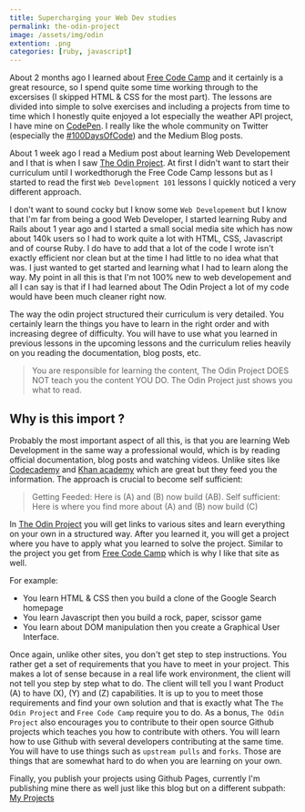 ```yaml
---
title: Supercharging your Web Dev studies
permalink: the-odin-project
image: /assets/img/odin
extention: .png
categories: [ruby, javascript]
---
```


About 2 months ago I learned about [Free Code Camp](https://www.freecodecamp.org)
and it certainly is a great resource, so  I spend quite some time working through
to the excersises (I skipped HTML & CSS for the most part). The lessons are
divided into simple to solve exercises and including a projects from time to
time which I honestly quite enjoyed a lot especially the weather API project, I
have mine on [CodePen](https://codepen.io/mr-moon/full/baBjqr/). I really like
the whole community on Twitter (especially the
[#100DaysOfCode](https://twitter.com/hashtag/100DaysOfCode?src=hash)) and the
Medium Blog posts.

About 1 week ago I read a Medium post about learning Web Developement and
I that is when I saw [The Odin Project](https://www.theodinproject.com/). At
first I didn't want to start their curriculum until I workedthorugh the Free
Code Camp lessons but as I started to read the first `Web Development 101`
lessons I quickly noticed a very different approach.

I don't want to sound cocky but I know some `Web Developement` but I know that
I'm far from being a good Web Developer, I started learning Ruby and Rails about
1 year ago and I started a small social media site which has now about 140k users
so I had to work quite a lot with HTML, CSS, Javascript and of course Ruby. I do
have to add that a lot of the code I wrote isn't exactly efficient nor clean but
at the time I had little to no idea what that was. I just wanted to get started
and learning what I had to learn along the way.  My point in all this is that
I'm not 100% new to web developement and all I can say is that if I had learned
about The Odin Project a lot of my code would have been much cleaner right now.

The way the odin project structured their curriculum is very detailed. You
certainly learn the things you have to learn in the right order and with
increasing degree of difficulty. You will have to use what you learned in
previous lessons in the upcoming lessons and the curriculum relies heavily
on you reading the documentation, blog posts, etc.

> You are responsible for learning the content, The Odin Project DOES NOT teach
> you the content YOU DO. The Odin Project just shows you what to read.

## Why is this import ?

Probably the most important aspect of all this, is that you are learning Web
Development in the same way a professional would, which is by reading official
documentation, blog posts and watching videos. Unlike sites like
[Codecademy](https://www.codecademy.com/) and
[Khan academy](https://www.khanacademy.org/) which are great but they feed you
the information. The approach is crucial to become self sufficient:

> Getting Feeded: Here is (A) and (B) now build (AB).
> Self sufficient: Here is where you find more about (A) and (B) now build (C)

In [The Odin Project](https://www.theodinproject.com/) you will get links to
various sites and learn everything on your own in a structured way. After you
learned it, you will get a project where you have to apply what you learned to
solve the project. Similar to the project you get from
[Free Code Camp](https://www.freecodecamp.org) which is why I like that site
as well.

For example:

- You learn HTML & CSS then you build a clone of the Google Search homepage
- You learn Javascript then you build a rock, paper, scissor game
- You learn about DOM manipulation then you create a Graphical User Interface.

Once again, unlike other sites, you don't get step to step instructions. You
rather get a set of requirements that you have to meet in your project. This
makes a lot of sense because in a real life work environment, the client will
not tell you step by step what to do. The client will tell you I want Product
(A) to have (X), (Y) and (Z) capabilities. It is up to you to meet those
requirements and find your own solution and that is exactly what The
`The Odin Project` and `Free Code Camp` require you to do. As a bonus,
`The Odin Project` also encourages you to contribute to their open source
Github projects which teaches you how to contribute with others. You will learn
how to use Github with several developers contributing at the same time. You
will have to use things such as `upstream pulls` and `forks`. Those are things
that are somewhat hard to do when you are learning on your own.

Finally, you publish your projects using Github Pages, currently I'm publishing
mine there as well just like this blog but on a different subpath:
[My Projects](https://alexanderluna.github.io/my-odin-project/)

